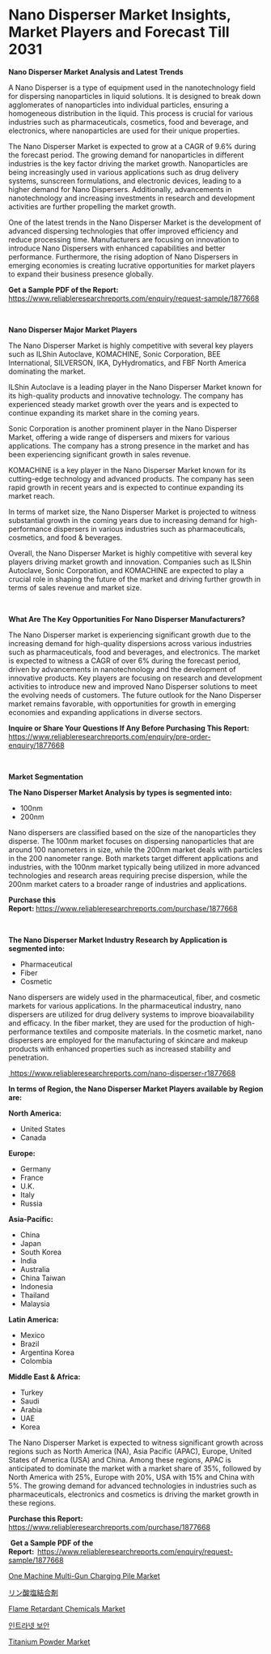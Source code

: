<p><h1>Nano Disperser Market Insights, Market Players and Forecast Till 2031</h1></p><p><strong>Nano Disperser Market Analysis and Latest Trends</strong></p>
<p><p>A Nano Disperser is a type of equipment used in the nanotechnology field for dispersing nanoparticles in liquid solutions. It is designed to break down agglomerates of nanoparticles into individual particles, ensuring a homogeneous distribution in the liquid. This process is crucial for various industries such as pharmaceuticals, cosmetics, food and beverage, and electronics, where nanoparticles are used for their unique properties.</p><p>The Nano Disperser Market is expected to grow at a CAGR of 9.6% during the forecast period. The growing demand for nanoparticles in different industries is the key factor driving the market growth. Nanoparticles are being increasingly used in various applications such as drug delivery systems, sunscreen formulations, and electronic devices, leading to a higher demand for Nano Dispersers. Additionally, advancements in nanotechnology and increasing investments in research and development activities are further propelling the market growth.</p><p>One of the latest trends in the Nano Disperser Market is the development of advanced dispersing technologies that offer improved efficiency and reduce processing time. Manufacturers are focusing on innovation to introduce Nano Dispersers with enhanced capabilities and better performance. Furthermore, the rising adoption of Nano Dispersers in emerging economies is creating lucrative opportunities for market players to expand their business presence globally.</p></p>
<p><strong>Get a Sample PDF of the Report:&nbsp;</strong> <a href="https://www.reliableresearchreports.com/enquiry/request-sample/1877668">https://www.reliableresearchreports.com/enquiry/request-sample/1877668</a></p>
<p>&nbsp;</p>
<p><strong>Nano Disperser Major Market Players</strong></p>
<p><p>The Nano Disperser Market is highly competitive with several key players such as ILShin Autoclave, KOMACHINE, Sonic Corporation, BEE International, SILVERSON, IKA, DyHydromatics, and FBF North America dominating the market.</p><p>ILShin Autoclave is a leading player in the Nano Disperser Market known for its high-quality products and innovative technology. The company has experienced steady market growth over the years and is expected to continue expanding its market share in the coming years.</p><p>Sonic Corporation is another prominent player in the Nano Disperser Market, offering a wide range of dispersers and mixers for various applications. The company has a strong presence in the market and has been experiencing significant growth in sales revenue.</p><p>KOMACHINE is a key player in the Nano Disperser Market known for its cutting-edge technology and advanced products. The company has seen rapid growth in recent years and is expected to continue expanding its market reach.</p><p>In terms of market size, the Nano Disperser Market is projected to witness substantial growth in the coming years due to increasing demand for high-performance dispersers in various industries such as pharmaceuticals, cosmetics, and food & beverages.</p><p>Overall, the Nano Disperser Market is highly competitive with several key players driving market growth and innovation. Companies such as ILShin Autoclave, Sonic Corporation, and KOMACHINE are expected to play a crucial role in shaping the future of the market and driving further growth in terms of sales revenue and market size.</p></p>
<p>&nbsp;</p>
<p><strong>What Are The Key Opportunities For Nano Disperser Manufacturers?</strong></p>
<p><p>The Nano Disperser market is experiencing significant growth due to the increasing demand for high-quality dispersions across various industries such as pharmaceuticals, food and beverages, and electronics. The market is expected to witness a CAGR of over 6% during the forecast period, driven by advancements in nanotechnology and the development of innovative products. Key players are focusing on research and development activities to introduce new and improved Nano Disperser solutions to meet the evolving needs of customers. The future outlook for the Nano Disperser market remains favorable, with opportunities for growth in emerging economies and expanding applications in diverse sectors.</p></p>
<p><strong>Inquire or Share Your Questions If Any Before Purchasing This Report:</strong> <a href="https://www.reliableresearchreports.com/enquiry/pre-order-enquiry/1877668">https://www.reliableresearchreports.com/enquiry/pre-order-enquiry/1877668</a></p>
<p>&nbsp;</p>
<p><strong>Market Segmentation</strong></p>
<p><strong>The Nano Disperser Market Analysis by types is segmented into:</strong></p>
<p><ul><li>100nm</li><li>200nm</li></ul></p>
<p><p>Nano dispersers are classified based on the size of the nanoparticles they disperse. The 100nm market focuses on dispersing nanoparticles that are around 100 nanometers in size, while the 200nm market deals with particles in the 200 nanometer range. Both markets target different applications and industries, with the 100nm market typically being utilized in more advanced technologies and research areas requiring precise dispersion, while the 200nm market caters to a broader range of industries and applications.</p></p>
<p><strong>Purchase this Report:&nbsp;</strong><a href="https://www.reliableresearchreports.com/purchase/1877668">https://www.reliableresearchreports.com/purchase/1877668</a></p>
<p>&nbsp;</p>
<p><strong>The Nano Disperser Market Industry Research by Application is segmented into:</strong></p>
<p><ul><li>Pharmaceutical</li><li>Fiber</li><li>Cosmetic</li></ul></p>
<p><p>Nano dispersers are widely used in the pharmaceutical, fiber, and cosmetic markets for various applications. In the pharmaceutical industry, nano dispersers are utilized for drug delivery systems to improve bioavailability and efficacy. In the fiber market, they are used for the production of high-performance textiles and composite materials. In the cosmetic market, nano dispersers are employed for the manufacturing of skincare and makeup products with enhanced properties such as increased stability and penetration.</p></p>
<p><a href="https://www.reliableresearchreports.com/nano-disperser-r1877668">&nbsp;https://www.reliableresearchreports.com/nano-disperser-r1877668</a></p>
<p><strong>In terms of Region, the Nano Disperser Market Players available by Region are:</strong></p>
<p>
    <p> <strong> North America: </strong>
        <ul>
            <li>United States</li>
            <li>Canada</li>
        </ul>
        </p> 
    <p> <strong> Europe: </strong>
        <ul>
            <li>Germany</li>
            <li>France</li>
            <li>U.K.</li>
            <li>Italy</li>
            <li>Russia</li>
        </ul>
        </p> 
    <p> <strong> Asia-Pacific: </strong>
        <ul>
            <li>China</li>
            <li>Japan</li>
            <li>South Korea</li>
            <li>India</li>
            <li>Australia</li>
            <li>China Taiwan</li>
            <li>Indonesia</li>
            <li>Thailand</li>
            <li>Malaysia</li>
        </ul>
        </p> 
    <p> <strong> Latin America: </strong>
        <ul>
            <li>Mexico</li>
            <li>Brazil</li>
            <li>Argentina Korea</li>
            <li>Colombia</li>
        </ul>
        </p> 
    <p> <strong> Middle East & Africa: </strong>
        <ul>
            <li>Turkey</li>
            <li>Saudi</li>
            <li>Arabia</li>
            <li>UAE</li>
            <li>Korea</li>
        </ul>
    </p>
    </p>
<p><p>The Nano Disperser Market is expected to witness significant growth across regions such as North America (NA), Asia Pacific (APAC), Europe, United States of America (USA) and China. Among these regions, APAC is anticipated to dominate the market with a market share of 35%, followed by North America with 25%, Europe with 20%, USA with 15% and China with 5%. The growing demand for advanced technologies in industries such as pharmaceuticals, electronics and cosmetics is driving the market growth in these regions.</p></p>
<p><strong>Purchase this Report: </strong><a href="https://www.reliableresearchreports.com/purchase/1877668">https://www.reliableresearchreports.com/purchase/1877668</a></p>
<p>&nbsp;<strong>Get a Sample PDF of the Report:&nbsp;&nbsp;</strong><a href="https://www.reliableresearchreports.com/enquiry/request-sample/1877668">https://www.reliableresearchreports.com/enquiry/request-sample/1877668</a></p>
<p><strong></strong></p>
<p><p><a href="https://github.com/Sherrillcrooksxa8i18ucf2m/Market-Research-Report-List-2/blob/main/one-machine-multi-gun-charging-pile-market.md">One Machine Multi-Gun Charging Pile Market</a></p><p><a href="https://github.com/JacksonWiza1924/Market-Research-Report-List-1/blob/main/909788844042.md">リン酸塩結合剤</a></p><p><a href="https://issuu.com/reportprime-2/docs/flame-retardant-chemicals-market-size-2030.pptx">Flame Retardant Chemicals Market</a></p><p><a href="https://github.com/fredrickeglers/Market-Research-Report-List-1/blob/main/364723540495.md">인트라넷 보안</a></p><p><a href="https://issuu.com/reportprime-2/docs/titanium-powder-market-size-2030.pptx">Titanium Powder Market</a></p></p>